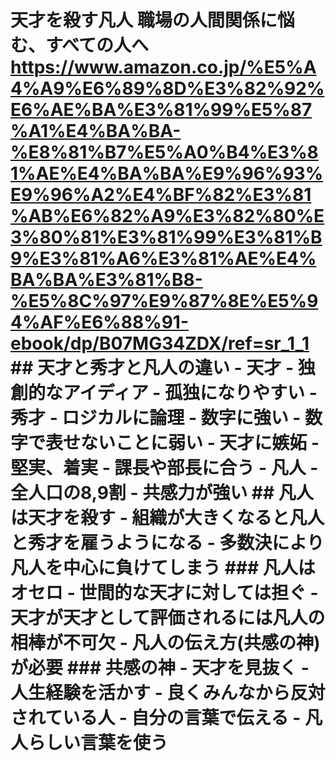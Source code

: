 # 天才を殺す凡人 職場の人間関係に悩む、すべての人へ <https://www.amazon.co.jp/%E5%A4%A9%E6%89%8D%E3%82%92%E6%AE%BA%E3%81%99%E5%87%A1%E4%BA%BA-%E8%81%B7%E5%A0%B4%E3%81%AE%E4%BA%BA%E9%96%93%E9%96%A2%E4%BF%82%E3%81%AB%E6%82%A9%E3%82%80%E3%80%81%E3%81%99%E3%81%B9%E3%81%A6%E3%81%AE%E4%BA%BA%E3%81%B8-%E5%8C%97%E9%87%8E%E5%94%AF%E6%88%91-ebook/dp/B07MG34ZDX/ref=sr_1_1> ## 天才と秀才と凡人の違い - 天才 - 独創的なアイディア - 孤独になりやすい - 秀才 - ロジカルに論理 - 数字に強い - 数字で表せないことに弱い - 天才に嫉妬 - 堅実、着実 - 課長や部長に合う - 凡人 - 全人口の8,9割 - 共感力が強い ## 凡人は天才を殺す - 組織が大きくなると凡人と秀才を雇うようになる - 多数決により凡人を中心に負けてしまう ### 凡人はオセロ - 世間的な天才に対しては担ぐ - 天才が天才として評価されるには凡人の相棒が不可欠 - 凡人の伝え方(共感の神)が必要 ### 共感の神 - 天才を見抜く - 人生経験を活かす - 良くみんなから反対されている人 - 自分の言葉で伝える - 凡人らしい言葉を使う
